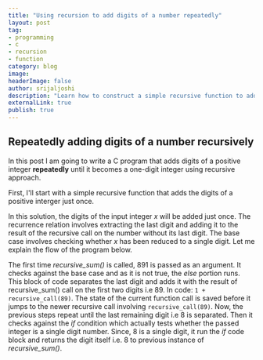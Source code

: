 ```yaml
---
title: "Using recursion to add digits of a number repeatedly"
layout: post
tag:
- programming
- c
- recursion
- function
category: blog
image: 
headerImage: false
author: srijaljoshi
description: "Learn how to construct a simple recursive function to add digits of a number repeatedly"
externalLink: true
publish: true
---
```

## Repeatedly adding digits of a number recursively

In this post I am going to write a C program that adds digits of a positive integer __repeatedly__ until it becomes a one-digit integer using recursive approach.

First, I'll start with a simple recursive function that adds the digits of a positive interger just once.

<script src="//repl.it/embed/Ns8n/2.js"></script>

In this solution, the digits of the input integer *x* will be added just once. The recurrence relation involves extracting the last digit and adding it to the result of the recursive call on the number without its last digit.  The base case involves checking whether *x* has been reduced to a single digit. Let me explain the flow of the program below.

The first time *recursive_sum()* is called, 891 is passed as an argument. It checks against the base case and as it is not true, the *else* portion runs. This block of code separates the last digit and adds it with the result of recursive_sum() call on the first two digits i.e 89. In code: ``` 1 + recursive_call(89) ```. The state of the current function call is saved before it jumps to the newer recursive call involving ```recursive_call(89)```. Now, the previous steps repeat until the last remaining digit i.e 8 is separated. Then it checks against the *if* condition which actually tests whether the passed integer is a single digit number. Since, 8 is a single digit, it run the *if* code block and returns the digit itself i.e. 8 to previous instance of *recursive_sum()*. 

